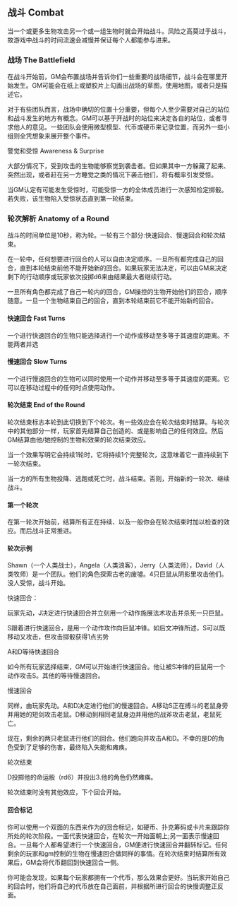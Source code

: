 ## 战斗 Combat

当一个或更多生物攻击另一个或一组生物时就会开始战斗。风险之高莫过于战斗，故游戏中战斗的时间流速会减慢并保证每个人都能参与进来。

### 战场 The Battlefield

在战斗开始前，GM会布置战场并告诉你们一些重要的战场细节，战斗会在哪里开始发生。GM可能会在纸上或塑胶片上勾画出战场的草图，使用地图，或者只是描述它。

对于有些团队而言，战场中确切的位置十分重要，但每个人至少需要对自己的站位和战斗发生的地方有概念。GM可以基于开战时的站位来决定各自的站位，或者寻求他人的意见。一些团队会使用微型模型、代币或硬币来记录位置，而另外一些小组则全凭想象来展开整个事件。

警觉和受惊 Awareness & Surprise

大部分情况下，受到攻击的生物能够察觉到袭击者。但如果其中一方躲藏了起来、突然出现，或者赶在另一方睡觉之类的情况下袭击他们，将有概率引发受惊。

当GM认定有可能发生受惊时，可能受惊一方的全体成员进行一次感知检定掷骰。若失败，该生物陷入受惊状态直到第一轮结束。

### 轮次解析 Anatomy of a Round

战斗的时间单位是10秒，称为轮。一轮有三个部分:快速回合、慢速回合和轮次结束。

在一轮中，任何想要进行回合的人可以自由决定顺序。一旦所有都完成自己的回合，直到本轮结束前他不能开始新的回合。如果玩家无法决定，可以由GM来决定剩下的行动顺序或玩家依次投掷d6来由结果最大者继续行动。

一旦所有角色都完成了自己一轮内的回合，GM操控的生物开始他们的回合，顺序随意。一旦一个生物结束自己的回合，直到本轮结束前它不能开始新的回合。

#### 快速回合 Fast Turns

一个进行快速回合的生物只能选择进行一个动作或移动至多等于其速度的距离。不能两者并选

#### 慢速回合 Slow Turns

一个进行慢速回合的生物可以同时使用一个动作并移动至多等于其速度的距离。它可以在移动过程中的任何时点使用动作。

#### 轮次结束 End of the Round

轮次结束标志本轮到此切换到下个轮次。有一些效应会在轮次结束时结算。与轮次中的其他部分一样，玩家首先结算自己创造的、或是影响自己的任何效应。然后GM结算由他/她控制的生物和效果的轮次结束效应。

当一个效果写明它会持续1轮时，它将持续1个完整轮次，这意味着它一直持续到下一轮次结束。

当一方的所有生物投降、逃跑或死亡时，战斗结束。否则，开始新的一轮次、继续战斗。

#### 第一个轮次

在第一轮次开始前，结算所有正在持续、以及一般你会在轮次结束时加以检查的效应。而后战斗正常推进。

#### 轮次示例

Shawn（一个人类战士），Angela（人类浪客），Jerry（人类法师），David（人类牧师）是一个团队。他们的角色探索古老的废墟。4只巨鼠从阴影里攻击他们。没人受惊，战斗开始。

快速回合：

玩家先动，J决定进行快速回合并立刻用一个动作施展法术攻击并杀死一只巨鼠。

S跟着进行快速回合，是用一个动作攻作向巨鼠冲锋。如后文冲锋所述，S可以既移动又攻击，但攻击掷骰获得1点劣势

A和D等待快速回合

如今所有玩家选择结束，GM可以开始进行快速回合。他让被S冲锋的巨鼠用一个动作攻击S。其他的等待慢速回合。

慢速回合

同样，由玩家先动。A和D决定进行他们的慢速回合。A移动S正在搏斗的老鼠身旁并用她的短剑攻击老鼠。D移动到相同老鼠身边并用他的战斧攻击老鼠，老鼠死亡。

现在，剩余的两只老鼠进行他们的回合。他们跑向并攻击A和D。不幸的是D的角色受到了足够的伤害，最终陷入失能和瘫痪。

轮次结束

D投掷他的命运骰（rd6）并投出3.他的角色仍然瘫痪。

轮次结束时没有其他效应，下个回合开始。

#### 回合标记

你可以使用一个双面的东西来作为的回合标记，如硬币、扑克筹码或卡片来跟踪你所处的轮次阶段。一面代表快速回合，在轮次一开始面朝上;另一面表示慢速回合。一旦每个人都希望进行一个快速回合，GM便进行快速回合并翻转标记。任何剩余的玩家和gm控制的生物在慢速回合做同样的事情。在轮次结束时结算所有效果后，GM会将代币翻回到快速回合一侧。

你可能会发现，如果每个玩家都拥有一个代币，那么效果会更好。当玩家开始自己的回合时，他们将自己的代币放在自己面前，并根据所进行回合的快慢调整正反面。
